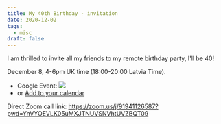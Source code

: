 ```yaml
---
title: My 40th Birthday - invitation
date: 2020-12-02
tags:
  - misc
draft: false
---
```



I am thrilled to invite all my friends to my remote birthday party, I'll be 40!

December 8, 4-6pm UK time (18:00-20:00 Latvia Time).

 - Google Event: <a target="_blank" href="https://calendar.google.com/event?action=TEMPLATE&amp;tmeid=XzhoMWthZGhsNzExM2diOWc4OHBqNmI5azYwczM2YmEyNjhxazRiOWo4b3NqNmUxaTc0cTNhYzlvNm8gcm9tYW5zQGFnaWxldG9vbGtpdC5vcmc&amp;tmsrc=romans%40agiletoolkit.org"><img border="0" src="https://www.google.com/calendar/images/ext/gc_button1_en.gif"></a>
 - or <a target="_blank" href="/files/happy-40.ics">Add to your calendar</a>

Direct Zoom call link: https://zoom.us/j/91941126587?pwd=YnVYOEVLK05uMXJTNUVSNVhtUVZBQT09

